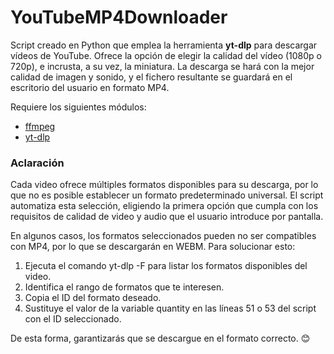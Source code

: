 # YouTubeMP4Downloader
Script creado en Python que emplea la herramienta **yt-dlp** para descargar vídeos de YouTube. Ofrece la opción de elegir la calidad del vídeo (1080p o 720p), e incrusta, a su vez, la miniatura.
La descarga se hará con la mejor calidad de imagen y sonido, y el fichero resultante se guardará en el escritorio del usuario en formato MP4.

 Requiere los siguientes módulos:
 - [ffmpeg](https://github.com/BtbN/FFmpeg-Builds/releases)
 - [yt-dlp](https://github.com/yt-dlp/yt-dlp/releases)

### Aclaración
Cada video ofrece múltiples formatos disponibles para su descarga, por lo que no es posible establecer un formato predeterminado universal. El script automatiza esta selección, eligiendo la primera opción que cumpla con los requisitos de calidad de video y audio que el usuario introduce por pantalla.

En algunos casos, los formatos seleccionados pueden no ser compatibles con MP4, por lo que se descargarán en WEBM. Para solucionar esto:

1. Ejecuta el comando yt-dlp -F <url> para listar los formatos disponibles del video.
2. Identifica el rango de formatos que te interesen.
3. Copia el ID del formato deseado.
4. Sustituye el valor de la variable quantity en las líneas 51 o 53 del script con el ID seleccionado.

De esta forma, garantizarás que se descargue en el formato correcto. 😊

